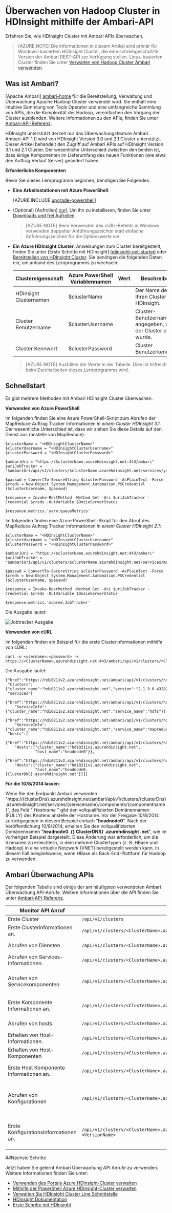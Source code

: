 <properties
    pageTitle="Hadoop Cluster in HDInsight mithilfe der Ambari-API überwachen | Microsoft Azure"
    description="Verwenden Sie die Apache Ambari-APIs für das Erstellen, verwalten und Überwachung Hadoop Cluster ein. Blenden die Komplexität der Hadoop intuitive Operator Tools und APIs."
    services="hdinsight"
    documentationCenter=""
    tags="azure-portal"
    authors="mumian"
    editor="cgronlun"
    manager="jhubbard"/>

<tags
    ms.service="hdinsight"
    ms.workload="big-data"
    ms.tgt_pltfrm="na"
    ms.devlang="na"
    ms.topic="article"
    ms.date="08/10/2016"
    ms.author="jgao"/>

# <a name="monitor-hadoop-clusters-in-hdinsight-using-the-ambari-api"></a>Überwachen von Hadoop Cluster in HDInsight mithilfe der Ambari-API

Erfahren Sie, wie HDInsight Cluster mit Ambari APIs überwachen.

> [AZURE.NOTE] Die Informationen in diesem Artikel sind primär für Windows-basiertem HDInsight Cluster, die eine schreibgeschützte Version der Ambari REST-API zur Verfügung stellen. Linux-basierten Cluster finden Sie unter [Verwalten von Hadoop Cluster Ambari verwenden](hdinsight-hadoop-manage-ambari.md).

## <a name="what-is-ambari"></a>Was ist Ambari?

[Apache Ambari] [ ambari-home] für die Bereitstellung, Verwaltung und Überwachung Apache Hadoop Cluster verwendet wird. Sie enthält eine intuitive Sammlung von Tools Operator und eine umfangreiche Sammlung von APIs, die die Komplexität der Hadoop, vereinfachen den Vorgang der Cluster ausblenden. Weitere Informationen zu den APIs, finden Sie unter [Ambari-API-Referenz][ambari-api-reference]. 

HDInsight unterstützt derzeit nur das Überwachungsfeature Ambari. Ambari-API 1.0 wird von HDInsight Version 3.0 und 2.1 Cluster unterstützt. Dieser Artikel behandelt den Zugriff auf Ambari APIs auf HDInsight Version 3.1 und 2.1 Cluster. Der wesentliche Unterschied zwischen den beiden ist, dass einige Komponenten im Lieferumfang des neuen Funktionen (wie etwa den Auftrag Verlauf Server) geändert haben. 

**Erforderliche Komponenten**

Bevor Sie dieses Lernprogramm beginnen, benötigen Sie Folgendes:

- **Eine Arbeitsstationen mit Azure PowerShell**.

    [AZURE.INCLUDE [upgrade-powershell](../../includes/hdinsight-use-latest-powershell.md)]

- (Optional) [Aufrollen] [curl]. Um ihn zu installieren, finden Sie unter [Downloads und frei Aufrollen][curl-download].

    >[AZURE.NOTE] Beim Verwenden des cURL-Befehls in Windows verwenden doppelter Anführungszeichen statt einfache Anführungszeichen für die Optionswerte ein.

- **Ein Azure HDInsight Cluster**. Anweisungen zum Cluster bereitgestellt, finden Sie unter [Erste Schritte mit HDInsight] [ hdinsight-get-started] oder [Bereitstellen von HDInsight Cluster][hdinsight-provision]. Sie benötigen die folgenden Daten ein, um anhand des Lernprogramms zu wechseln:

    Clustereigenschaft|Azure PowerShell Variablennamen|Wert|Beschreibung
    ---|---|---|---
    HDInsight Clusternamen|$clusterName||Der Name des Ihren Cluster HDInsight.
    Cluster Benutzername|$clusterUsername||Cluster-Benutzername angegeben, wenn der Cluster erstellt wurde.
    Cluster Kennwort|$clusterPassword||Cluster Benutzerkennwort.

    >[AZURE.NOTE] Ausfüllen der Werte in der Tabelle. Dies ist hilfreich beim Durcharbeiten dieses Lernprogramms wird.

## <a name="jump-start"></a>Schnellstart

Es gibt mehrere Methoden mit Ambari HDInsight Cluster überwachen.

**Verwenden von Azure PowerShell**

Im folgenden finden Sie eine Azure PowerShell-Skript zum Abrufen der MapReduce Auftrag Tracker Informationen *in einem Cluster HDInsight 3.1.*  Der wesentliche Unterschied ist, dass wir ziehen Sie diese Details auf den Dienst aus (anstelle von MapReduce).

    $clusterName = "<HDInsightClusterName>"
    $clusterUsername = "<HDInsightClusterUsername>"
    $clusterPassword = "<HDInsightClusterPassword>"

    $ambariUri = "https://$clusterName.azurehdinsight.net:443/ambari"
    $uriJobTracker = "$ambariUri/api/v1/clusters/$clusterName.azurehdinsight.net/services/yarn/components/resourcemanager"

    $passwd = ConvertTo-SecureString $clusterPassword -AsPlainText -Force
    $creds = New-Object System.Management.Automation.PSCredential ($clusterUsername, $passwd)

    $response = Invoke-RestMethod -Method Get -Uri $uriJobTracker -Credential $creds -OutVariable $OozieServerStatus

    $response.metrics.'yarn.queueMetrics'

Im folgenden finden eine Azure PowerShell-Skript für den Abruf des MapReduce Auftrag Tracker Informationen *in einem Cluster HDInsight 2.1*:

    $clusterName = "<HDInsightClusterName>"
    $clusterUsername = "<HDInsightClusterUsername>"
    $clusterPassword = "<HDInsightClusterPassword>"

    $ambariUri = "https://$clusterName.azurehdinsight.net:443/ambari"
    $uriJobTracker = "$ambariUri/api/v1/clusters/$clusterName.azurehdinsight.net/services/mapreduce/components/jobtracker"

    $passwd = ConvertTo-SecureString $clusterPassword -AsPlainText -Force
    $creds = New-Object System.Management.Automation.PSCredential ($clusterUsername, $passwd)

    $response = Invoke-RestMethod -Method Get -Uri $uriJobTracker -Credential $creds -OutVariable $OozieServerStatus

    $response.metrics.'mapred.JobTracker'

Die Ausgabe lautet:

![Jobtracker Ausgabe][img-jobtracker-output]

**Verwenden von cURL**

Im folgenden finden ein Beispiel für die erste Clusterinformationen mithilfe von cURL:

    curl -u <username>:<password> -k https://<ClusterName>.azurehdinsight.net:443/ambari/api/v1/clusters/<ClusterName>.azurehdinsight.net

Die Ausgabe lautet:

    {"href":"https://hdi0211v2.azurehdinsight.net/ambari/api/v1/clusters/hdi0211v2.azurehdinsight.net/",
     "Clusters":{"cluster_name":"hdi0211v2.azurehdinsight.net","version":"2.1.3.0.432823"},
     "services"[
       {"href":"https://hdi0211v2.azurehdinsight.net/ambari/api/v1/clusters/hdi0211v2.azurehdinsight.net/services/hdfs",
        "ServiceInfo":{"cluster_name":"hdi0211v2.azurehdinsight.net","service_name":"hdfs"}},
       {"href":"https://hdi0211v2.azurehdinsight.net/ambari/api/v1/clusters/hdi0211v2.azurehdinsight.net/services/mapreduce",
        "ServiceInfo":{"cluster_name":"hdi0211v2.azurehdinsight.net","service_name":"mapreduce"}}],
     "hosts":[
       {"href":"https://hdi0211v2.azurehdinsight.net/ambari/api/v1/clusters/hdi0211v2.azurehdinsight.net/hosts/headnode0",
        "Hosts":{"cluster_name":"hdi0211v2.azurehdinsight.net",
                 "host_name":"headnode0"}},
       {"href":"https://hdi0211v2.azurehdinsight.net/ambari/api/v1/clusters/hdi0211v2.azurehdinsight.net/hosts/workernode0",
        "Hosts":{"cluster_name":"hdi0211v2.azurehdinsight.net",
                 "host_name":"headnode0.{ClusterDNS}.azurehdinsight.net"}}]}

**Für die 10/8/2014 lassen**:

Wenn Sie den Endpunkt Ambari verwenden "https://{clusterDns}.azurehdinsight.net/ambari/api/v1/clusters/{clusterDns}.azurehdinsight.net/services/{servicename}/components/{componentname}", das Feld " *Hostname* " gibt den vollqualifizierten Domänennamen (FULLY) des Knotens anstelle der Hostname. Vor der Freigabe 10/8/2014 zurückgegeben in diesem Beispiel einfach "**headnode0**". Nach der Veröffentlichung 10/8/2014, erhalten Sie den vollqualifizierten Domänennamen "**headnode0. {} ClusterDNS} .azurehdinsight .net**", wie im vorherigen Beispiel dargestellt. Diese Änderung war erforderlich, um die Szenarien zu erleichtern, in dem mehrere Clustertypen (z. B. HBase und Hadoop) in eine virtuelle Netzwerk (VNET) bereitgestellt werden kann. In diesem Fall beispielsweise, wenn HBase als Back-End-Plattform für Hadoop zu verwenden.

## <a name="ambari-monitoring-apis"></a>Ambari Überwachung APIs

Der folgenden Tabelle sind einige der am häufigsten verwendeten Ambari Überwachung API-Anrufe. Weitere Informationen über die API finden Sie unter [Ambari-API-Referenz][ambari-api-reference].

Monitor API Anruf|URI|Beschreibung
---|---|---
Erste Cluster|`/api/v1/clusters`|
Erste Clusterinformationen an.|`/api/v1/clusters/<ClusterName>.azurehdinsight.net`|Cluster, Dienste hosts
Abrufen von Diensten|`/api/v1/clusters/<ClusterName>.azurehdinsight.net/services`|Dienste gehören: Hdfs, Mapreduce
Abrufen von Services-Informationen.|`/api/v1/clusters/<ClusterName>.azurehdinsight.net/services/<ServiceName>`|
Abrufen von Servicekomponenten|`/api/v1/clusters/<ClusterName>.azurehdinsight.net/services/<ServiceName>/components`|HDFS: Namenode, datanode<br/>MapReduce: Jobtracker; tasktracker
Erste Komponente Informationen an.|`/api/v1/clusters/<ClusterName>.azurehdinsight.net/services/<ServiceName>/components/<ComponentName>`|ServiceComponentInfo, Host-Komponenten, Kennzahlen
Abrufen von hosts|`/api/v1/clusters/<ClusterName>.azurehdinsight.net/hosts`|headnode0, workernode0
Erhalten von Host-Informationen.|`/api/v1/clusters/<ClusterName>.azurehdinsight.net/hosts/<HostName>`|
Erhalten von Host-Komponenten|`/api/v1/clusters/<ClusterName>.azurehdinsight.net/hosts/<HostName>/host_components`|Namenode, Ressourcen-Manager
Erste Host Komponente Informationen an.|`/api/v1/clusters/<ClusterName>.azurehdinsight.net/hosts/<HostName>/host_components/<ComponentName>`|HostRoles, Komponente, Host, Kennzahlen
Abrufen von Konfigurationen|`/api/v1/clusters/<ClusterName>.azurehdinsight.net/configurations`|Typen von Config: Core-Website, Hdfs-Website, Mapred-Website, Struktur-Website
Erste Konfigurationsinformationen an.|`/api/v1/clusters/<ClusterName>.azurehdinsight.net/configurations?type=<ConfigType>&tag=<VersionName>`|Typen von Config: Core-Website, Hdfs-Website, Mapred-Website, Struktur-Website


##<a name="next-steps"></a>Nächste Schritte

Jetzt haben Sie gelernt Ambari Überwachung API Anrufe zu verwenden. Weitere Informationen finden Sie unter:

- [Verwenden des Portals Azure HDInsight-Cluster verwalten][hdinsight-admin-portal]
- [Mithilfe der PowerShell Azure HDInsight-Cluster verwalten][hdinsight-admin-powershell]
- [Verwalten Sie HDInsight Cluster Line Schnittstelle][hdinsight-admin-cli]
- [HDInsight Dokumentation][hdinsight-documentation]
- [Erste Schritte mit HDInsight][hdinsight-get-started]



[ambari-home]: http://ambari.apache.org/
[ambari-api-reference]: https://github.com/apache/ambari/blob/trunk/ambari-server/docs/api/v1/index.md

[curl]: http://curl.haxx.se
[curl-download]: http://curl.haxx.se/download.html

[microsoft-hadoop-SDK]: http://hadoopsdk.codeplex.com/wikipage?title=Ambari%20Monitoring%20Client

[powershell-install]: powershell-install-configure.md
[powershell-script]: http://technet.microsoft.com/library/ee176949.aspx

[hdinsight-admin-powershell]: hdinsight-administer-use-powershell.md
[hdinsight-admin-portal]: hdinsight-administer-use-management-portal.md
[hdinsight-admin-cli]: hdinsight-administer-use-command-line.md
[hdinsight-documentation]: /documentation/services/hdinsight/
[hdinsight-get-started]: hdinsight-hadoop-linux-tutorial-get-started.md
[hdinsight-provision]: hdinsight-provision-clusters.md

[img-jobtracker-output]: ./media/hdinsight-monitor-use-ambari-api/hdi.ambari.monitor.jobtracker.output.png
